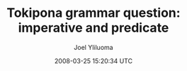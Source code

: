 ---
title: 'Tokipona grammar question: imperative and predicate'
posts: 18
hash: '0sXdq1DD'
author: 'Joel Yliluoma'
date: 2008-03-25 15:20:34 UTC
sources:
  - https://tokipona.yahoogroups.narkive.com/0sXdq1DD
---